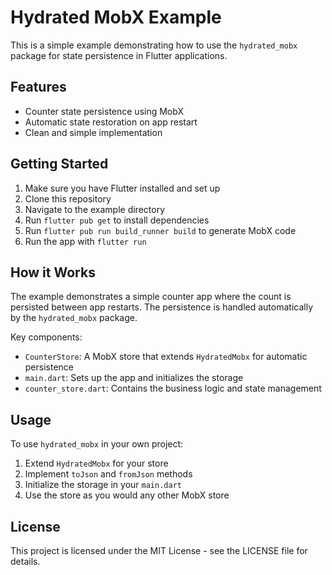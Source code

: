 # Hydrated MobX Example

This is a simple example demonstrating how to use the `hydrated_mobx` package for state persistence in Flutter applications.

## Features

- Counter state persistence using MobX
- Automatic state restoration on app restart
- Clean and simple implementation

## Getting Started

1. Make sure you have Flutter installed and set up
2. Clone this repository
3. Navigate to the example directory
4. Run `flutter pub get` to install dependencies
5. Run `flutter pub run build_runner build` to generate MobX code
6. Run the app with `flutter run`

## How it Works

The example demonstrates a simple counter app where the count is persisted between app restarts. The persistence is handled automatically by the `hydrated_mobx` package.

Key components:

- `CounterStore`: A MobX store that extends `HydratedMobx` for automatic persistence
- `main.dart`: Sets up the app and initializes the storage
- `counter_store.dart`: Contains the business logic and state management

## Usage

To use `hydrated_mobx` in your own project:

1. Extend `HydratedMobx` for your store
2. Implement `toJson` and `fromJson` methods
3. Initialize the storage in your `main.dart`
4. Use the store as you would any other MobX store

## License

This project is licensed under the MIT License - see the LICENSE file for details. 